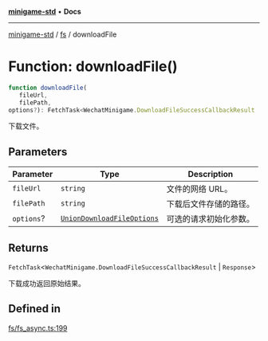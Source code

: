 [**minigame-std**](../../../README.md) • **Docs**

***

[minigame-std](../../../README.md) / [fs](../README.md) / downloadFile

# Function: downloadFile()

```ts
function downloadFile(
   fileUrl, 
   filePath, 
options?): FetchTask<WechatMinigame.DownloadFileSuccessCallbackResult | Response>
```

下载文件。

## Parameters

| Parameter | Type | Description |
| ------ | ------ | ------ |
| `fileUrl` | `string` | 文件的网络 URL。 |
| `filePath` | `string` | 下载后文件存储的路径。 |
| `options`? | [`UnionDownloadFileOptions`](../type-aliases/UnionDownloadFileOptions.md) | 可选的请求初始化参数。 |

## Returns

`FetchTask`\<`WechatMinigame.DownloadFileSuccessCallbackResult` \| `Response`\>

下载成功返回原始结果。

## Defined in

[fs/fs\_async.ts:199](https://github.com/JiangJie/minigame-std/blob/baaa9364b1809237ffe9720be3ef4dba617567c9/src/std/fs/fs_async.ts#L199)
